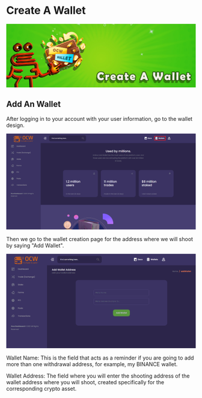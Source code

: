# Create A Wallet

![Your wallet address is created specifically for you from the moment you register in the system, you can only add your wallet address to the system.](<../.gitbook/assets/1415x475  - Banner- Create A wallet.jpg>)

## Add An Wallet



After logging in to your account with your user information, go to the wallet design.

![](<../.gitbook/assets/1 (3).png>)

Then we go to the wallet creation page for the address where we will shoot by saying "Add Wallet".

![](<../.gitbook/assets/2 (1) (1).png>)

Wallet Name: This is the field that acts as a reminder if you are going to add more than one withdrawal address, for example, my BINANCE wallet.

Wallet Address: The field where you will enter the shooting address of the wallet address where you will shoot, created specifically for the corresponding crypto asset.
